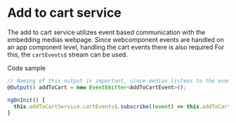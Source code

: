 # Add to cart service 

The add to cart service utilizes event based communication with the embedding medias webpage. 
Since webcomponent events are handled on an app component level, handling the cart events there is also required
For this, the `cartEvents$` stream can be used.

Code sample
```typescript
// Naming of this output is important, since medias listens to the events
@Output() addToCart = new EventEmitter<AddToCartEvent>();

ngOnInit() {
  this.addToCartService.cartEvents$.subscribe((event) => this.addToCart.emit(event));
}
```
